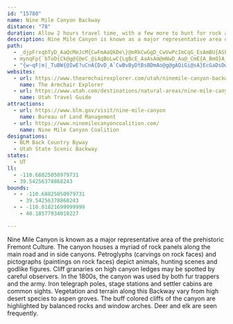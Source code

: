 ```yaml
---
id: "15780"
name: Nine Mile Canyon Backway
distance: "78"
duration: Allow 2 hours travel time, with a few more to hunt for rock art and Fremont sites.
description: Nine Mile Canyon is known as a major representative area of the prehistoric Fremont Culture. The canyon houses a myriad of rock panels along the main road and in side canyons.
path:
  - _djpFrxqbTyD_AaQcMeJcM{CwFmAaQkDe\}@oRkCwGgD_CwVwPcImCqG_EsAmBU{ASkIYoBcBwEsFwNsAgBsDsC}GkA}Bm@yCkAaKsF_I{CeAQaY_@e_@gJyEuA_BeA{F_HiAeAiUiH}T}IuJiEuKcHeEgD}A}@u@SiAEiBVwA^eA^sDlBaBl@eAJoRJsCS}B_@gHwBwEoCoDcDaJ{JiBiAiMqB}DkB_CsAwCiC}D_FqJgJwBaBuDkBcDMgDRoN~AmGRaNkAgYmDcOgAwMK{Hr@mABkSeBwFy@gI}@gHd@sPdBeTx@g~AzEkEOiEw@mE_CoQaR_KcKsBeB{FiDkEyAwEkAqDSuEGsMLeDNgBGcHsAeMgByAz@kANu@CaA_@]_@oBgFoByA}DgAgB}@s@o@sAyBuAaG}E_LcAyA_FgCgAQ[OYUoBwCq@i@uAUsCOy@OoA}@yBaBc@k@oA{Es@yAe@_@cB_AiEEs@DwCl@o@?sAm@wB_CoHmFmDp@SEyBgBmEeBiAgAy@e@iAMcEFeK{C_DLmBY}BFwIs@sCl@mA[e@?sEsBi@IsABe@Ri@FmAAy@Y{A_BkCgAwLeB_BDiCr@kJp@iAEaAQgByAiLaMgGaG_CsCi@_@aAWeDy@
  - mynqFp{`bToD{Ck@g@{@eC_@iAqBoLwC{LgBcE_AaAsAm@mNwD_Au@_CmE{A_BmO}A_CaA{CmCq@sCW{BCW^yFlC{LzA_NfFav@l@__@MwGg@kDwDeKc@aFsB}Dc@y@KgAe@KyC{EiAyCqCsJw@i@_CgC{A{C{DePyAcE_B{B}MuO_EsFeAyAeB_CcHuM{CyHw@_Dy@eNi@oEl@wNMiEq@eD{FwNm@gHMwFQmA_PsK_Bm@iDc@cE?wAu@_BkGyGyMmFyFsCuB_j@yXeD_DgA{Be@{BgCqIeCwLcAaFq@yJ?w[k@cEs@oC_@yDbB}aA{@iQq@aP^iE~AqGHeAJE`@uB?Q?_Bi@gCiCgF[cB?gCvAsF?mCe@aHQuTVwGp@{G\oBnCeOx@yJvA_GP{E~@oGBgCc@mCwAqDuB_DMu@c@KWyAmC{B{CkAqAwBqEmMm@aFQsJIwBVeD~@{EbBuB^{B?eB{AeKUi@WmCZqG~CgMZwBPkAM}Ig@yF[y@q@u@iGyCqBcC_AaCiA{EQ_Fl@qDbBsFZwDIeCC_@GWQm@_AmA{BmAiA}AuA}I{@}AiBK_@P_BKcBi@_C_BiE}DqCqD{@}Au@aC{@aKQgKZcET_DhC_Il@cEtBmp@CoFUeFm@eDmAiCiFeFkDiCaWaK{MuGqCqBwB{B_DuEuFmK_EoEmGgCm@o@_AeDCyC[}A_Au@mB?qCr@eBa@kAaAwAwBqBgEuBg^?}CFyClD}IzAqBtOaKhBaCZ}ABgDmBqIm@iG[aKJuFD}CMuB_BiJgAuJsDsNeA_EOq@WUHeElAwFjAyCzK_OhCyEt@iC?}Dy@eFeBqGuAuBwBsAgAOsBD_EdAqGb@wIJq@PqCn@u@?aBu@mGsFyDoGeAgFCcEPsCbAiEhD_FzDwDl@wBXEf@}ArAiEQwDm@{B_G{HqEkDwYyZ_F}FiDeGmAyC_B}Gw@wF?aFhEaZ~@cEUcTBkGTqDdBcJtA{ErCoGxDuEhEqIb@_DQiOCe@[uG_D}Kc@uC?_IzBkSTuEUaF{@mHDsCfAuHl@qNhA_ItAgFrCqDtL{J~CiBv@sACsCq@_D{BcG_@uC^qStAuORuBIsFm@}Dq@eDmFmCgAaAeCwDy@iBw@iDQq@SoFKyBVyAHc@J}@Hi@h@mBfDgLF{EQqAiAeDuBiE_@mA_@mRxCgNXc@jAcBJQrB}CtEeHvDiJ~GuKf@w@l@kBp@uGvBiJzB_DTaAZcEBcElAyCL{Ef@iB~AeDlBmCp@]dCeDp@}B~AmCpBgChCQp@]zCoEbDwAhGeLtA_BlCwApJ_DdDyA~@kAhAqDXwB?eFsAiRGy@p@gAl@yCDkD[cEw@aC?uC_@mElA{Cl@_FvDoJb@qDZq@LUpBiBf@uBdAi@~AwBl@KbBsH?kDiAkFH}DcA}DWaF^aFlAcG?eD[yCD}Bt@_FlOe`@vAeB~AeAhBc@bAmAl@oBTcBQKCiHWwAy@u@eEcBuBcCq@oBBsCpA_Gb@qDD]x@uBdGsK~CmH^wAQgCcB{CWgC@oALkGj@iMGqGiAeFu@qGs@WACsDkEq@mC?cBh@{ExBiJvA_ICyCiHqQu@iEBsEUgAPaCxAiEGiBiAyAuD}A[c@_B}LlA_NlBmKnCsKtBoHTeDI{B_@]qAEcAh@{@_AmD_BwAiBgCkIiAeBCwAtCeLVwAI_Di@wBuDgHqCaH{@yC@_A@w@bBcG?yC_BoE{BcEcAu@iI_DcD_DeGoBqAaAuB{GMwFTgKT_BrBoEPeACeBwEcJ_A[_KKsEwGg@sC?uEXcBdCgFtCaFh@cBIqD_BeDMcBLu@GsCy@aDKa@[oEqAeDiSoT_EwGc@Wi@J{AnAk@f@aB]oHmCeBo@{CsCmA{B_@gFq@{BqEqG{H{G{@mAWqAK}GxB{JLuQCmAq@yU?uG\_F@SfAsFv@iJhAyHJsFgAs@wCHuMwI{AoBw@oBcCsNg@{EeC}Kc@qD[kIcDoU_AsJMyFl@mFhAoEH}AFsAtBsC`BeDFqAMsD_AsCqBuBmGoEmHcJc@oBwAaK?kBz@uJ
  - "{w~qF|m|_TuBW{@IwE?uCnA{DvD_A`CwBvByDtBsBDmAo@g@gAQiGi@sA}EcGaDsDwEyH_@K_@VqAtEm@t@mA?Yc@e@{GcAg@CAmBViC\\qBp@eBj@y@UEAYa@IqBiDy@_AzCQf@_Cf@mBEq@_AY_AIYe@cEgADeC|BYjADn@\\pDIf@Kv@e@`@_DCQ`@Jt@LfALx@`AvCPzB[|AmAt@_AEgAy@wCzBu@VeB?mA]_BEu@f@}AxBy@hAc@V{@DmGtB_AEsBu@KCiBSyHy@cAWsFsAwCWgAg@cCuEeIuEuA?i@f@{ArF{@lAgDzBgGDyDo@c@]uI]MPeQEcFwB{I?sBWkBo@eEmCaDoDoAuAwGmBMWqMqAiH]oFm@wMyD_LaGyNwBqEgC{HeBoGi@aGaCiMuEkDqBoXy@wIcBsHgEiBV{B?_AWmFiE_FPiAWk@k@oFoF_OyP{CkBuCEmDtCmA\\{BKmAc@iJcHuCcEeEuG_EyAiFi@_Is@mJQ{GkDuHcBwBsAqEoEiGaCeOwBuIImCu@mC_BiB}AgCwDmE}BaCuBu@]{FaA{DcBuJeDwEaAyB_AkF}B_BgAGm@mBcCQkA_HiHeDaCmEgF_F}G{@u@wLyPcTuWWEQgA_DaFmEcHwFkLuE}LiHgPqDcHmLwQmAgAmC}AsIeBuAu@_BcBmBuEqBeBmMyFiCuBiCeD_DeGgJaNmGiMeI_LqEkG_LsY_CwImG{Z{B{H{ByCqAgAqCgA_GoEmBi@wBD_HdBqDPmFKq@QeGE_Gl@{HKgCs@eByAgFoHaJgKKu@e@QmFmFgFcCeCWmJ_DgIkBoMeAyD?}D?qEKsCeB_F?_EfAcC?iCaAuCDiDh@iHK_Bu@uAyAeAkBkAeDaAaAuAg@qAHiHrD{DxCw@|@}AfByA`CaKhPsBhCyBn@eHT_Ab@wExFuCb@c@AiBC{EyAcE?_BDsInCuJbB_DE{Bo@_Ec@sCb@mC~AuFD_FnB_EEsCm@yFiFB]mBm@mBPcB~@{DfDiA|Au@jD{@dBq@V_AE{@c@i@eBYsCc@aAeHwA_Hc@_CDmH}BqGsF_BaF{KiP{DqEkAg@aM{FqDkDoIkB_GJy@QeCJgCo@wG{E_DsA_L?wB?uKDsNaD{E?_KfAiOc@_OqEiDkAmB_BcCgA{GEcDz@qBKmC{@sA{Bq@qEgAaAiAWC?mH?aCf@G@aBCOAeCeAgBw@cFqDiJoEmAsAwMgFcFSeIwAyAA{HCw@WqLc@{Ms@UAsGWu@W_A?MQqHkBiAKmIkBg@i@eAKuHgFeIqEgEqAmHgDaVfAwPMeD]cBNgARk\\HuPDw@@mGmGwHsK_DgAwFQkBc@wZyOwG}DQw@uPoMcZeUqFuHiHmI_@KG_@EUgBmCiDmDmKgN{CyC_D{C_FkGsQ{PmCsD{@o@UkAq@QeI?q@@u@BmXN{@@yUJyA?mAsAiB_I_AwBqAeBuH}GuCuDKMq@iCu@sIsBiEkAgAQEm@QyFKoH?mH`@"
websites:
  - url: https://www.thearmchairexplorer.com/utah/ninemile-canyon-backway.php
    name: The Armchair Explorer
  - url: https://www.utah.com/destinations/natural-areas/nine-mile-canyon/
    name: Utah Travel Guide
attractions:
  - url: https://www.blm.gov/visit/nine-mile-canyon
    name: Bureau of Land Management
  - url: https://www.ninemilecanyoncoalition.com/
    name: Nine Mile Canyon Coalition
designations:
  - BLM Back Country Byway
  - Utah State Scenic Backway
states:
  - UT
ll:
  - -110.68825050979731
  - 39.54256378868243
bounds:
  - - -110.68825050979731
    - 39.54256378868243
  - - -110.01821699999999
    - 40.18577934010227

---
```


Nine Mile Canyon is known as a major representative area of the prehistoric Fremont Culture. The canyon houses a myriad of rock panels along the main road and in side canyons. Petroglyphs (carvings on rock faces) and pictographs (paintings on rock faces) depict animals, hunting scenes and godlike figures. Cliff granaries on high canyon ledges may be spotted by careful observers. In the 1800s, the canyon was used by both fur trappers and the army. Iron telegraph poles, stage stations and settler cabins are common sights. Vegetation and terrain along this Backway vary from high desert species to aspen groves. The buff colored cliffs of the canyon are highlighted by balanced rocks and window arches. Deer and elk are seen frequently.
